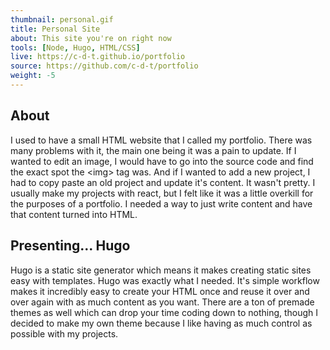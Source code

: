 ```yaml
---
thumbnail: personal.gif
title: Personal Site
about: This site you're on right now
tools: [Node, Hugo, HTML/CSS]
live: https://c-d-t.github.io/portfolio
source: https://github.com/c-d-t/portfolio
weight: -5
---
```


## About

I used to have a small HTML website that I called my portfolio. There was many problems with it, the main one being it was a pain to update. If I wanted to edit an image, I would have to go into the source code and find the exact spot the \<img> tag was. And if I wanted to add a new project, I had to copy paste an old project and update it's content. It wasn't pretty. I usually make my projects with react, but I felt like it was a little overkill for the purposes of a portfolio. I needed a way to just write content and have that content turned into HTML. 

## Presenting... Hugo

Hugo is a static site generator which means it makes creating static sites easy with templates. Hugo was exactly what I needed. It's simple workflow makes it incredibly easy to create your HTML once and reuse it over and over again with as much content as you want. There are a ton of premade themes as well which can drop your time coding down to nothing, though I decided to make my own theme because I like having as much control as possible with my projects.
